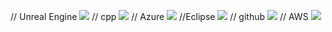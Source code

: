 // Unreal Engine
<img src="https://img.shields.io/badge/Unreal-0E1128?style=for-the-badge&logo=unrealengine&logoColor=white">
// cpp
<img src="https://img.shields.io/badge/C++-00599C?style=for-the-badge&logo=cplusplus&logoColor=white">
// Azure
<img src="https://img.shields.io/badge/Azure-0078D4?style=for-the-badge&logo=microsoftazure&logoColor=white">
//Eclipse
<img src="https://img.shields.io/badge/Docker-2496ED?style=for-the-badge&logo=docker&logoColor=white">
// github
<img src="https://img.shields.io/badge/github-181717?style=for-the-badge&logo=github&logoColor=white">
// AWS
<img src="https://img.shields.io/badge/AWS-232F3E?style=for-the-badge&logo=aws&logoColor=white">
